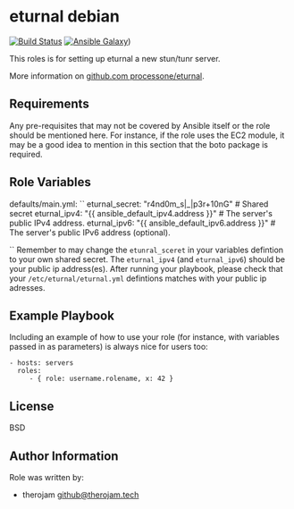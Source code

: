 eturnal debian
==============

[![Build Status](https://api.travis-ci.com/therojam/ansible-role-eturnal.svg?branch=main)](https://travis-ci.com/therojam/ansible-role-eturnal) 
[![Ansible Galaxy](http://img.shields.io/badge/ansible__galaxy_eturnal_blue.svg)](https://galaxy.ansible.com/therojam/ansible_role_eturnal))

This roles is for setting up eturnal a new stun/tunr server.

More information on [github.com processone/eturnal](https://github.com/processone/eturnal).


Requirements
------------

Any pre-requisites that may not be covered by Ansible itself or the role should be mentioned here. For instance, if the role uses the EC2 module, it may be a good idea to mention in this section that the boto package is required.

Role Variables
--------------

defaults/main.yml:
``
eturnal_secret: "r4nd0m_s|_|p3r+10nG"               # Shared secret 
eturnal_ipv4: "{{ ansible_default_ipv4.address }}" # The server's public IPv4 address.
eturnal_ipv6: "{{ ansible_default_ipv6.address }}" # The server's public IPv6 address (optional).

``
Remember to may change the `etunral_sceret` in your variables defintion to your own shared secret.
The `eturnal_ipv4` (and `eturnal_ipv6`) should be your public ip address(es). After running your playbook, please check that your `/etc/eturnal/eturnal.yml` defintions matches with your public ip adresses.


Example Playbook
----------------

Including an example of how to use your role (for instance, with variables passed in as parameters) is always nice for users too:

    - hosts: servers
      roles:
         - { role: username.rolename, x: 42 }

License
-------

BSD

Author Information
------------------
Role was written by:

* therojam <github@therojam.tech> 

